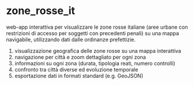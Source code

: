 # zone_rosse_it
web-app interattiva per visualizzare le zone rosse italiane (aree urbane con restrizioni di accesso per soggetti con precedenti penali) su una mappa navigabile, utilizzando dati dalle ordinanze prefettizie.

1. visualizzazione geografica delle zone rosse su una mappa interattiva
2. navigazione per città e zoom dettagliato per ogni zona
3. informazioni su ogni zona (durata, tipologia reati, numero controlli)
4. confronto tra città diverse ed evoluzione temporale
5. esportazione dati in formati standard (e.g. GeoJSON)
